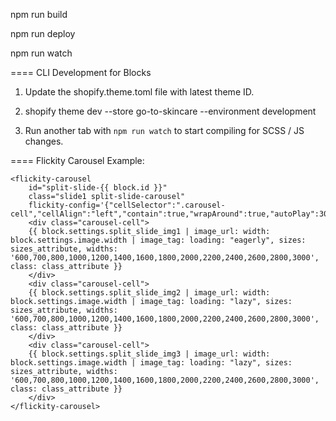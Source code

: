 npm run build

npm run deploy

npm run watch



==== CLI Development for Blocks

1. Update the shopify.theme.toml file with latest theme ID.

2. shopify theme dev --store go-to-skincare --environment development

3. Run another tab with `npm run watch` to start compiling for SCSS / JS changes. 

==== Flickity Carousel Example: 


```
<flickity-carousel
    id="split-slide-{{ block.id }}"
    class="slide1 split-slide-carousel"
    flickity-config='{"cellSelector":".carousel-cell","cellAlign":"left","contain":true,"wrapAround":true,"autoPlay":3000,"pauseAutoPlayOnHover":true,"imagesLoaded":true,"prevNextButtons":false,"pageDots":true,"draggable":">1","selectedAttraction":0.02,"friction":0.28}'>
    <div class="carousel-cell">
    {{ block.settings.split_slide_img1 | image_url: width: block.settings.image.width | image_tag: loading: "eagerly", sizes: sizes_attribute, widths: '600,700,800,1000,1200,1400,1600,1800,2000,2200,2400,2600,2800,3000', class: class_attribute }}
    </div>
    <div class="carousel-cell">
    {{ block.settings.split_slide_img2 | image_url: width: block.settings.image.width | image_tag: loading: "lazy", sizes: sizes_attribute, widths: '600,700,800,1000,1200,1400,1600,1800,2000,2200,2400,2600,2800,3000', class: class_attribute }}
    </div>
    <div class="carousel-cell">
    {{ block.settings.split_slide_img3 | image_url: width: block.settings.image.width | image_tag: loading: "lazy", sizes: sizes_attribute, widths: '600,700,800,1000,1200,1400,1600,1800,2000,2200,2400,2600,2800,3000', class: class_attribute }}
    </div>
</flickity-carousel>
```